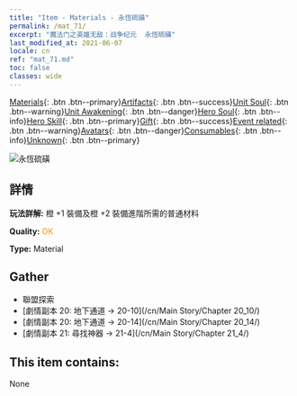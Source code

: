 ```yaml
---
title: "Item - Materials - 永恆硫磺"
permalink: /mat_71/
excerpt: "魔法门之英雄无敌：战争纪元  永恆硫磺"
last_modified_at: 2021-06-07
locale: cn
ref: "mat_71.md"
toc: false
classes: wide
---
```

 [Materials](/ItemsCN/){: .btn .btn--primary}[Artifacts](/ItemsCN/Artifacts/){: .btn .btn--success}[Unit Soul](/ItemsCN/UnitSoul/){: .btn .btn--warning}[Unit Awakening](/ItemsCN/UnitAwakening/){: .btn .btn--danger}[Hero Soul](/ItemsCN/HeroSoul/){: .btn .btn--info}[Hero Skill](/ItemsCN/HeroSkill/){: .btn .btn--primary}[Gift](/ItemsCN/Gift/){: .btn .btn--success}[Event related](/ItemsCN/Events/){: .btn .btn--warning}[Avatars](/ItemsCN/Avatars/){: .btn .btn--danger}[Consumables](/ItemsCN/Consumables/){: .btn .btn--info}[Unknown](/ItemsCN/Unknown/){: .btn .btn--primary}

 ![永恆硫磺](/images/t/i_cailiao_liuhuang3.png)

## 詳情
 **玩法詳解:** 橙 +1 裝備及橙 +2 裝備進階所需的普通材料

 **Quality:** <span style="color: #FF8C00">OK</span>

 **Type:** Material

## Gather

*    聯盟探索 
*    [劇情副本 20: 地下通道 -> 20-10](/cn/Main Story/Chapter 20_10/) 
*    [劇情副本 20: 地下通道 -> 20-14](/cn/Main Story/Chapter 20_14/) 
*    [劇情副本 21: 尋找神器 -> 21-4](/cn/Main Story/Chapter 21_4/) 

## This item contains:

  None

